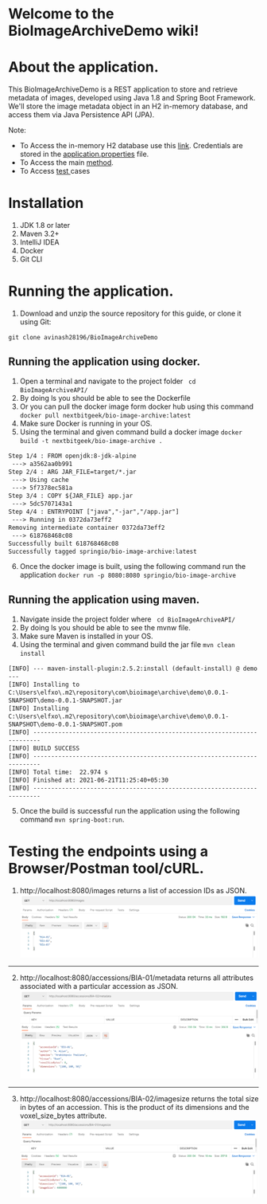 # Welcome to the BioImageArchiveDemo wiki!

# About the application. 

This BioImageArchiveDemo is a REST application to store and retrieve metadata of images, developed using Java 1.8 and Spring Boot Framework. We'll store the image metadata object in an H2 in-memory database, and access them via Java Persistence API (JPA).

Note:
* To Access the in-memory H2 database use this [link](http://localhost:8080/h2-console). Credentials are stored in the [application.properties](https://github.com/avinash28196/BioImageArchiveDemo/blob/main/BioImageArchiveAPI/src/main/resources/application.properties) file. 
* To Access the main [method](https://github.com/avinash28196/BioImageArchiveDemo/blob/main/BioImageArchiveAPI/src/main/java/com/bioimage/archive/demo/BioImageArchiveApplication.java). 
* To Access [test ](https://github.com/avinash28196/BioImageArchiveDemo/blob/main/BioImageArchiveAPI/src/test/java/com/bioimage/archive/demo/BioImageArchiveApplicationTests.java)cases


# Installation

1. JDK 1.8 or later
2. Maven 3.2+
3. IntelliJ IDEA 
4. Docker 
5. Git CLI 


# Running the application.

1. Download and unzip the source repository for this guide, or clone it using Git:
```
git clone avinash28196/BioImageArchiveDemo
```

## Running the application using docker.

1. Open a terminal and navigate to the project folder ` cd BioImageArchiveAPI/`
2. By doing ls you should be able to see the Dockerfile
3. Or you can pull the docker image form docker hub using this command `docker pull nextbitgeek/bio-image-archive:latest` 
4. Make sure Docker is running in your OS.
5. Using the terminal and given command build a docker image `docker build -t nextbitgeek/bio-image-archive .`
```\Sending build context to Docker daemon  40.31MB
Step 1/4 : FROM openjdk:8-jdk-alpine
 ---> a3562aa0b991
Step 2/4 : ARG JAR_FILE=target/*.jar
 ---> Using cache
 ---> 5f7378ec581a
Step 3/4 : COPY ${JAR_FILE} app.jar
 ---> 5dc5707143a1
Step 4/4 : ENTRYPOINT ["java","-jar","/app.jar"]
 ---> Running in 0372da73eff2
Removing intermediate container 0372da73eff2
 ---> 618768468c08
Successfully built 618768468c08
Successfully tagged springio/bio-image-archive:latest
```
6. Once the docker image is built, using the following command run the application `docker run -p 8080:8080 springio/bio-image-archive`


## Running the application using maven. 

1. Navigate inside the project folder where ` cd BioImageArchiveAPI/` 
2. By doing ls you should be able to see the mvnw file.
3. Make sure Maven is installed in your OS.
4. Using the terminal and given command build the jar file `mvn clean install`
```
[INFO] --- maven-install-plugin:2.5.2:install (default-install) @ demo ---
[INFO] Installing to C:\Users\elfxo\.m2\repository\com\bioimage\archive\demo\0.0.1-SNAPSHOT\demo-0.0.1-SNAPSHOT.jar
[INFO] Installing  C:\Users\elfxo\.m2\repository\com\bioimage\archive\demo\0.0.1-SNAPSHOT\demo-0.0.1-SNAPSHOT.pom
[INFO] ------------------------------------------------------------------------
[INFO] BUILD SUCCESS
[INFO] ------------------------------------------------------------------------
[INFO] Total time:  22.974 s
[INFO] Finished at: 2021-06-21T11:25:40+05:30
[INFO] ------------------------------------------------------------------------

```

5. Once the build is successful run the application using the following command `mvn spring-boot:run`.


# Testing the endpoints using a Browser/Postman tool/cURL.

1. http://localhost:8080/images returns a list of accession IDs as JSON. 
![](https://github.com/avinash28196/BioImageArchiveDemo/blob/main/Images/Ids.PNG) 

***

2. http://localhost:8080/accessions/BIA-01/metadata returns all attributes associated with a particular accession as JSON.
![](https://github.com/avinash28196/BioImageArchiveDemo/blob/main/Images/Metadata.PNG)

***

3. http://localhost:8080/accessions/BIA-02/imagesize returns the total size in bytes of an accession. 
 This is the product of its dimensions and the voxel_size_bytes attribute.
![](https://github.com/avinash28196/BioImageArchiveDemo/blob/main/Images/ImageSize.PNG)


